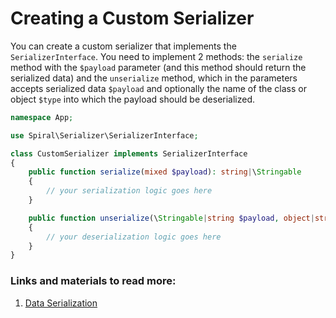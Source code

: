 # Creating a Custom Serializer

You can create a custom serializer that implements the `SerializerInterface`. You need to implement 2 methods: the `serialize` method with the `$payload` parameter (and this method should return the serialized data) and the `unserialize` method, which in the parameters accepts serialized data `$payload` and optionally the name of the class or object `$type` into which the payload should be deserialized.

```php
namespace App;

use Spiral\Serializer\SerializerInterface;

class CustomSerializer implements SerializerInterface
{
    public function serialize(mixed $payload): string|\Stringable
    {
        // your serialization logic goes here
    }

    public function unserialize(\Stringable|string $payload, object|string|null $type = null): mixed
    {
        // your deserialization logic goes here
    }
}
```

### Links and materials to read more:
1. [Data Serialization](https://spiral.dev/docs/component-serializer/current/en)

